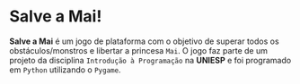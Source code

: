 # Salve a Mai!

**Salve a Mai** é um jogo de plataforma com o objetivo de superar todos os obstáculos/monstros e libertar a princesa `Mai`.
O jogo faz parte de um projeto da disciplina `Introdução à Programação` na **UNIESP** e foi programado em `Python` utilizando o `Pygame`.
